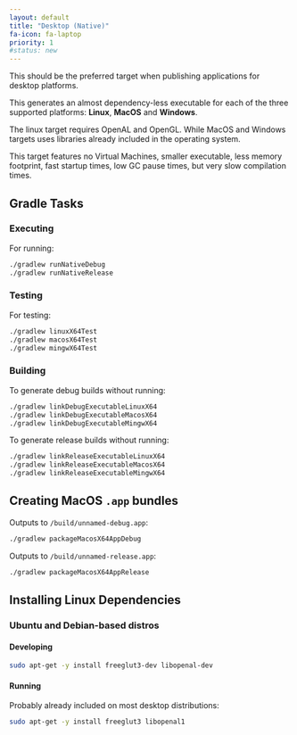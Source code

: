 ```yaml
---
layout: default
title: "Desktop (Native)"
fa-icon: fa-laptop
priority: 1
#status: new
---
```


This should be the preferred target when publishing applications for desktop platforms.

This generates an almost dependency-less executable for each of the three supported platforms:
**Linux**, **MacOS** and **Windows**.

The linux target requires OpenAL and OpenGL.
While MacOS and Windows targets uses libraries already included in the operating system.

This target features no Virtual Machines, smaller executable, less memory footprint,
fast startup times, low GC pause times, but very slow compilation times.

## Gradle Tasks

### Executing

For running:

```bash
./gradlew runNativeDebug
./gradlew runNativeRelease
```

### Testing

For testing:

```bash
./gradlew linuxX64Test
./gradlew macosX64Test
./gradlew mingwX64Test
```

### Building

To generate debug builds without running:

```bash
./gradlew linkDebugExecutableLinuxX64
./gradlew linkDebugExecutableMacosX64
./gradlew linkDebugExecutableMingwX64
```

To generate release builds without running:

```bash
./gradlew linkReleaseExecutableLinuxX64
./gradlew linkReleaseExecutableMacosX64
./gradlew linkReleaseExecutableMingwX64
```

## Creating MacOS `.app` bundles

Outputs to `/build/unnamed-debug.app`:

```bash
./gradlew packageMacosX64AppDebug
```

Outputs to `/build/unnamed-release.app`:

```bash
./gradlew packageMacosX64AppRelease
```


## Installing Linux Dependencies

### Ubuntu and Debian-based distros

#### Developing

```bash
sudo apt-get -y install freeglut3-dev libopenal-dev
```

#### Running

Probably already included on most desktop distributions:

```bash
sudo apt-get -y install freeglut3 libopenal1
```

